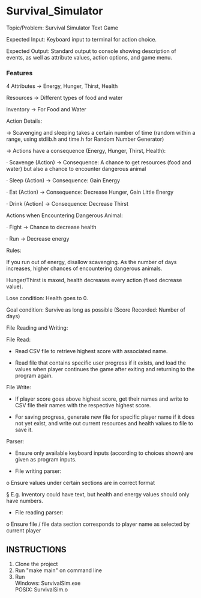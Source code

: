 # Survival_Simulator
Topic/Problem: Survival Simulator Text Game

Expected Input: Keyboard input to terminal for action choice.

Expected Output: Standard output to console showing description of events, as well as attribute values, action options, and game menu.

### Features

4 Attributes → Energy, Hunger, Thirst, Health

Resources → Different types of food and water

Inventory → For Food and Water

Action Details:

→ Scavenging and sleeping takes a certain number of time (random within a range, using stdlib.h and time.h for Random Number Generator)

→ Actions have a consequence (Energy, Hunger, Thirst, Health):

· Scavenge (Action) → Consequence: A chance to get resources (food and water) but also a chance to encounter dangerous animal

· Sleep (Action) → Consequence: Gain Energy

· Eat (Action) → Consequence: Decrease Hunger, Gain Little Energy

· Drink (Action) → Consequence: Decrease Thirst

Actions when Encountering Dangerous Animal:

· Fight → Chance to decrease health

· Run → Decrease energy

Rules:

If you run out of energy, disallow scavenging. As the number of days increases, higher chances of encountering dangerous animals.

Hunger/Thirst is maxed, health decreases every action (fixed decrease value).

Lose condition: Health goes to 0.

Goal condition: Survive as long as possible (Score Recorded: Number of days)

File Reading and Writing:

File Read:

- Read CSV file to retrieve highest score with associated name.

- Read file that contains specific user progress if it exists, and load the values when player continues the game after exiting and returning to the program again.

File Write:

- If player score goes above highest score, get their names and write to CSV file their names with the respective highest score.

- For saving progress, generate new file for specific player name if it does not yet exist, and write out current resources and health values to file to save it.

Parser:

- Ensure only available keyboard inputs (according to choices shown) are given as program inputs.

- File writing parser:

o Ensure values under certain sections are in correct format

§ E.g. Inventory could have text, but health and energy values should only have numbers.

- File reading parser:

o Ensure file / file data section corresponds to player name as selected by current player

## INSTRUCTIONS
1. Clone the project
2. Run "make main" on command line
3. Run  
   Windows: SurvivalSim.exe  
   POSIX: SurvivalSim.o  
